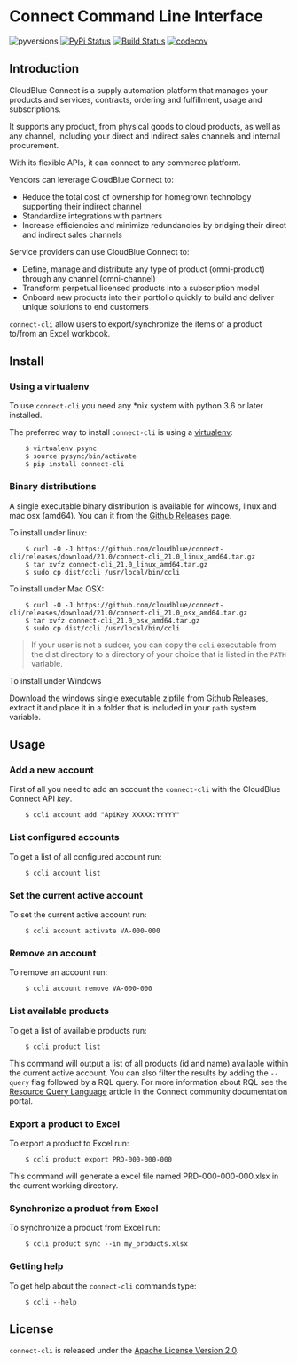 # Connect Command Line Interface

![pyversions](https://img.shields.io/pypi/pyversions/connect-cli.svg) [![PyPi Status](https://img.shields.io/pypi/v/connect-cli.svg)](https://pypi.org/project/connect-cli/) [![Build Status](https://travis-ci.org/cloudblue/connect-cli.svg?branch=master)](https://travis-ci.org/cloudblue/connect-cli) [![codecov](https://codecov.io/gh/cloudblue/django-cqrs/branch/master/graph/badge.svg)](https://codecov.io/gh/cloudblue/django-cqrs)


## Introduction

CloudBlue Connect is a supply automation platform that manages your products and services, contracts, 
ordering and fulfillment, usage and subscriptions. 

It supports any product, from physical goods to cloud products, as well as any channel, including your 
direct and indirect sales channels and internal procurement. 

With its flexible APIs, it can connect to any commerce platform.

Vendors can leverage CloudBlue Connect to:

* Reduce the total cost of ownership for homegrown technology supporting their indirect channel
* Standardize integrations with partners
* Increase efficiencies and minimize redundancies by bridging their direct and indirect sales channels

Service providers can use CloudBlue Connect to:

* Define, manage and distribute any type of product (omni-product) through any channel (omni-channel)
* Transform perpetual licensed products into a subscription model
* Onboard new products into their portfolio quickly to build and deliver unique solutions to end customers

`connect-cli` allow users to export/synchronize the items of a product to/from an Excel workbook.


## Install

### Using a virtualenv

To use `connect-cli` you need any *nix system with python 3.6 or later installed.

The preferred way to install `connect-cli` is using a [virtualenv](https://virtualenv.pypa.io/en/latest/):

```
    $ virtualenv psync
    $ source pysync/bin/activate
    $ pip install connect-cli
```    

### Binary distributions

A single executable binary distribution is available for windows, linux and mac osx (amd64).
You can it from the [Github Releases](https://github.com/cloudblue/connect-cli/releases) page.

To install under linux:

```
    $ curl -O -J https://github.com/cloudblue/connect-cli/releases/download/21.0/connect-cli_21.0_linux_amd64.tar.gz
    $ tar xvfz connect-cli_21.0_linux_amd64.tar.gz
    $ sudo cp dist/ccli /usr/local/bin/ccli
```

To install under Mac OSX:

```
    $ curl -O -J https://github.com/cloudblue/connect-cli/releases/download/21.0/connect-cli_21.0_osx_amd64.tar.gz
    $ tar xvfz connect-cli_21.0_osx_amd64.tar.gz
    $ sudo cp dist/ccli /usr/local/bin/ccli
```

> If your user is not a sudoer, you can copy the `ccli` executable from the dist directory to a directory of your choice
> that is listed in the `PATH` variable.


To install under Windows

Download the windows single executable zipfile from [Github Releases](https://github.com/cloudblue/connect-cli/releases/download/21.0/connect-cli_21.0_windows_amd64.tar.gz), extract it and place it in a folder that is included in your `path` system variable.


## Usage

### Add a new account

First of all you need to add an account the `connect-cli` with the CloudBlue Connect API *key*.

```
    $ ccli account add "ApiKey XXXXX:YYYYY"
```

### List configured accounts

To get a list of all configured account run:

```
    $ ccli account list
```


### Set the current active account

To set the current active account run:

```
    $ ccli account activate VA-000-000
```

### Remove an account

To remove an account run:

```
    $ ccli account remove VA-000-000
```

### List available products

To get a list of available products run:

```
    $ ccli product list
```

This command will output a list of all products (id and name) available within the current active account.
You can also filter the results by adding the ``--query`` flag followed by a RQL query.
For more information about RQL see the [Resource Query Language](https://connect.cloudblue.com/community/api/rql/)
article in the Connect community documentation portal.


### Export a product to Excel

To export a product to Excel run:

```
    $ ccli product export PRD-000-000-000
```

This command will generate a excel file named PRD-000-000-000.xlsx in the current working directory.


### Synchronize a product from Excel

To synchronize a product from Excel run:

```
    $ ccli product sync --in my_products.xlsx
```


### Getting help

To get help about the `connect-cli` commands type:

```
    $ ccli --help
```

## License

`connect-cli` is released under the [Apache License Version 2.0](https://www.apache.org/licenses/LICENSE-2.0).

